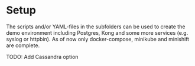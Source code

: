 # Setup
The scripts and/or YAML-files in the subfolders can be used to create the demo environment including Postgres, Kong and some more services (e.g. syslog or httpbin). As of now only docker-compose, minikube and minishift are complete.

TODO: Add Cassandra option